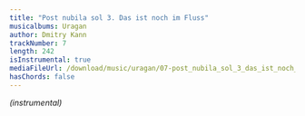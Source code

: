 ```yaml
---
title: "Post nubila sol 3. Das ist noch im Fluss"
musicalbums: Uragan
author: Dmitry Kann
trackNumber: 7
length: 242
isInstrumental: true
mediaFileUrl: /download/music/uragan/07-post_nubila_sol_3_das_ist_noch_im_fluss.mp3
hasChords: false
---
```


*(instrumental)*
